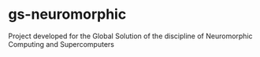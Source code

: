 # gs-neuromorphic
Project developed for the Global Solution of the discipline of Neuromorphic Computing and Supercomputers
